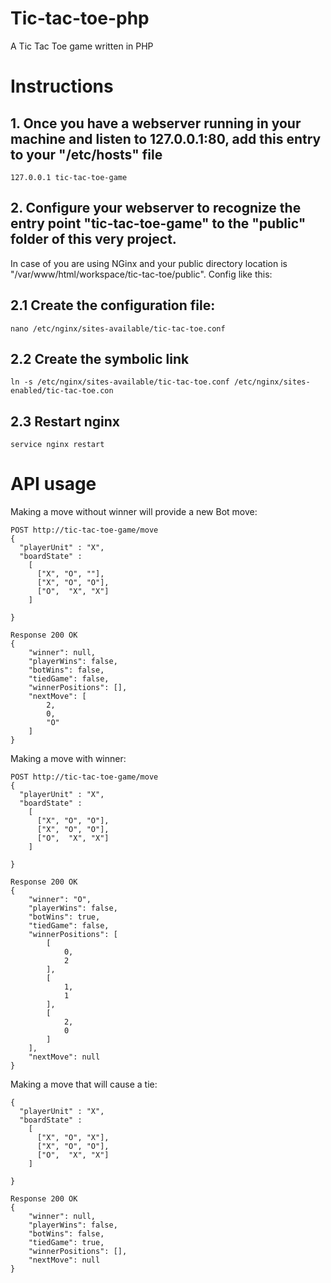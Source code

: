 # Tic-tac-toe-php

A Tic Tac Toe game written in PHP

# Instructions

## 1. Once you have a webserver running in your machine and listen to 127.0.0.1:80, add this entry to your "/etc/hosts" file

```
127.0.0.1 tic-tac-toe-game
```

## 2. Configure your webserver to recognize the entry point "tic-tac-toe-game" to the "public" folder of this very project.
 In case of you are using NGinx and your public directory location is "/var/www/html/workspace/tic-tac-toe/public".
 Config like this:

## 2.1 Create the configuration file:
```
nano /etc/nginx/sites-available/tic-tac-toe.conf
```

## 2.2 Create the symbolic link

```
ln -s /etc/nginx/sites-available/tic-tac-toe.conf /etc/nginx/sites-enabled/tic-tac-toe.con
```

## 2.3 Restart nginx
```
service nginx restart
```
# API usage

Making a move without winner will provide a new Bot move:

```
POST http://tic-tac-toe-game/move
{
  "playerUnit" : "X",
  "boardState" : 
  	[
      ["X", "O", ""],
      ["X", "O", "O"],
      ["O",  "X", "X"]
    ]  
  
}

Response 200 OK
{
    "winner": null,
    "playerWins": false,
    "botWins": false,
    "tiedGame": false,
    "winnerPositions": [],
    "nextMove": [
        2,
        0,
        "O"
    ]
}
```

Making a move with winner:

```
POST http://tic-tac-toe-game/move
{
  "playerUnit" : "X",
  "boardState" : 
  	[
      ["X", "O", "O"],
      ["X", "O", "O"],
      ["O",  "X", "X"]
    ]  
  
}

Response 200 OK
{
    "winner": "O",
    "playerWins": false,
    "botWins": true,
    "tiedGame": false,
    "winnerPositions": [
        [
            0,
            2
        ],
        [
            1,
            1
        ],
        [
            2,
            0
        ]
    ],
    "nextMove": null
}
```

Making a move that will cause a tie:

```
{
  "playerUnit" : "X",
  "boardState" : 
  	[
      ["X", "O", "X"],
      ["X", "O", "O"],
      ["O",  "X", "X"]
    ]  
  
}

Response 200 OK
{
    "winner": null,
    "playerWins": false,
    "botWins": false,
    "tiedGame": true,
    "winnerPositions": [],
    "nextMove": null
}
```
